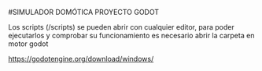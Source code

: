 #SIMULADOR DOMÓTICA PROYECTO GODOT

Los scripts (/scripts) se pueden abrir con cualquier editor, para poder ejecutarlos y comprobar su funcionamiento es necesario abrir la carpeta en motor godot

https://godotengine.org/download/windows/

